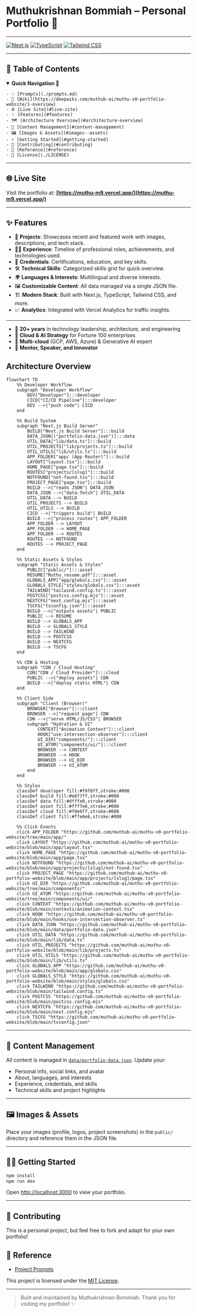 # Muthukrishnan Bommiah – Personal Portfolio 🚀

---

[![Next.js](https://img.shields.io/badge/Next.js-000?style=for-the-badge&logo=nextdotjs&logoColor=white)](https://nextjs.org/)
[![TypeScript](https://img.shields.io/badge/TypeScript-3178C6?style=for-the-badge&logo=typescript&logoColor=white)](https://www.typescriptlang.org/)
[![Tailwind CSS](https://img.shields.io/badge/Tailwind-06B6D4?style=for-the-badge&logo=tailwindcss&logoColor=white)](https://tailwindcss.com/)

---

## 🚦 Table of Contents

<details open>
	<summary><strong>Quick Navigation 🚀</strong></summary>

	- 💡 [Prompts](./prompts.md)
	- 📝 [Wiki](https://deepwiki.com/muthub-ai/muthu-v0-portfolio-website/1-overview)
	- 🌐 [Live Site](#live-site)
	- ✨ [Features](#features)
	- 🗺️ [Architecture Overview](#architecture-overview)
	- 📁 [Content Management](#content-management)
	- 🖼️ [Images & Assets](#images--assets)
	- ⚡ [Getting Started](#getting-started)
	- 🤝 [Contributing](#contributing)
	- 📄 [Reference](#reference)
	- 📄 [License](./LICENSE)

</details>

---

## 🌐 Live Site

Visit the portfolio at: **[https://muthu-m9.vercel.app/](https://muthu-m9.vercel.app/)**

---

## ✨ Features

- 📂 **Projects**: Showcases recent and featured work with images, descriptions, and tech stack.
- 🧑‍💼 **Experience**: Timeline of professional roles, achievements, and technologies used.
- 🏅 **Credentials**: Certifications, education, and key skills.
- 🛠️ **Technical Skills**: Categorized skills grid for quick overview.
- 🌍 **Languages & Interests**: Multilingual and diverse interests.
- 🖼️ **Customizable Content**: All data managed via a single JSON file.
- 🏗️ **Modern Stack**: Built with Next.js, TypeScript, Tailwind CSS, and more.
- 📈 **Analytics**: Integrated with Vercel Analytics for traffic insights.

---
- 🏅 **20+ years** in technology leadership, architecture, and engineering
- 🏅 **Cloud & AI Strategy** for Fortune 100 enterprises
- 🏅 **Multi-cloud** (GCP, AWS, Azure) & Generative AI expert
- 🏅 **Mentor, Speaker, and Innovator**


## Architecture Overview

```mermaid
flowchart TD
	%% Developer Workflow
	subgraph "Developer Workflow"
		DEV["Developer"]:::developer
		CICD["CI/CD Pipeline"]:::developer
		DEV -->|"push code"| CICD
	end

	%% Build System
	subgraph "Next.js Build Server" 
		BUILD["Next.js Build Server"]:::build
		DATA_JSON[("portfolio-data.json")]:::data
		UTIL_DATA["lib/data.ts"]:::build
		UTIL_PROJECTS["lib/projects.ts"]:::build
		UTIL_UTILS["lib/utils.ts"]:::build
		APP_FOLDER["app/ (App Router)"]:::build
		LAYOUT["layout.tsx"]:::build
		HOME_PAGE["page.tsx"]:::build
		ROUTES["projects/[slug]"]:::build
		NOTFOUND["not-found.tsx"]:::build
		PROJECT_PAGE["page.tsx"]:::build
		BUILD -->|"reads JSON"| DATA_JSON
		DATA_JSON -->|"data-fetch"| UTIL_DATA
		UTIL_DATA --> BUILD
		UTIL_PROJECTS --> BUILD
		UTIL_UTILS --> BUILD
		CICD -->|"triggers build"| BUILD
		BUILD -->|"process routes"| APP_FOLDER
		APP_FOLDER --> LAYOUT
		APP_FOLDER --> HOME_PAGE
		APP_FOLDER --> ROUTES
		ROUTES --> NOTFOUND
		ROUTES --> PROJECT_PAGE
	end

	%% Static Assets & Styles
	subgraph "Static Assets & Styles"
		PUBLIC["public/"]:::asset
		RESUME["Muthu_resume.pdf"]:::asset
		GLOBALS_APP["app/globals.css"]:::asset
		GLOBALS_STYLE["styles/globals.css"]:::asset
		TAILWIND["tailwind.config.ts"]:::asset
		POSTCSS["postcss.config.mjs"]:::asset
		NEXTCFG["next.config.mjs"]:::asset
		TSCFG["tsconfig.json"]:::asset
		BUILD -->|"outputs assets"| PUBLIC
		PUBLIC --> RESUME
		BUILD --> GLOBALS_APP
		BUILD --> GLOBALS_STYLE
		BUILD --> TAILWIND
		BUILD --> POSTCSS
		BUILD --> NEXTCFG
		BUILD --> TSCFG
	end

	%% CDN & Hosting
	subgraph "CDN / Cloud Hosting"
		CDN["CDN / Cloud Provider"]:::cloud
		PUBLIC -->|"deploy assets"| CDN
		BUILD -->|"deploy static HTML"| CDN
	end

	%% Client Side
	subgraph "Client (Browser)"
		BROWSER["Browser"]:::client
		BROWSER -->|"request page"| CDN
		CDN -->|"serve HTML/JS/CSS"| BROWSER
		subgraph "Hydration & UI"
			CONTEXT["Animation Context"]:::client
			HOOK["use-intersection-observer"]:::client
			UI_DIR["components/"]:::client
			UI_ATOM["components/ui/"]:::client
			BROWSER --> CONTEXT
			BROWSER --> HOOK
			BROWSER --> UI_DIR
			BROWSER --> UI_ATOM
		end
	end

	%% Styles
	classDef developer fill:#f0f8ff,stroke:#000
	classDef build fill:#e6f7ff,stroke:#000
	classDef data fill:#dfffe0,stroke:#000
	classDef asset fill:#fff7e6,stroke:#000
	classDef cloud fill:#f0e6ff,stroke:#000
	classDef client fill:#ffe6e6,stroke:#000

	%% Click Events
	click APP_FOLDER "https://github.com/muthub-ai/muthu-v0-portfolio-website/tree/main/app/"
	click LAYOUT "https://github.com/muthub-ai/muthu-v0-portfolio-website/blob/main/app/layout.tsx"
	click HOME_PAGE "https://github.com/muthub-ai/muthu-v0-portfolio-website/blob/main/app/page.tsx"
	click NOTFOUND "https://github.com/muthub-ai/muthu-v0-portfolio-website/blob/main/app/projects/[slug]/not-found.tsx"
	click PROJECT_PAGE "https://github.com/muthub-ai/muthu-v0-portfolio-website/blob/main/app/projects/[slug]/page.tsx"
	click UI_DIR "https://github.com/muthub-ai/muthu-v0-portfolio-website/tree/main/components/"
	click UI_ATOM "https://github.com/muthub-ai/muthu-v0-portfolio-website/tree/main/components/ui/"
	click CONTEXT "https://github.com/muthub-ai/muthu-v0-portfolio-website/blob/main/contexts/animation-context.tsx"
	click HOOK "https://github.com/muthub-ai/muthu-v0-portfolio-website/blob/main/hooks/use-intersection-observer.ts"
	click DATA_JSON "https://github.com/muthub-ai/muthu-v0-portfolio-website/blob/main/data/portfolio-data.json"
	click UTIL_DATA "https://github.com/muthub-ai/muthu-v0-portfolio-website/blob/main/lib/data.ts"
	click UTIL_PROJECTS "https://github.com/muthub-ai/muthu-v0-portfolio-website/blob/main/lib/projects.ts"
	click UTIL_UTILS "https://github.com/muthub-ai/muthu-v0-portfolio-website/blob/main/lib/utils.ts"
	click GLOBALS_APP "https://github.com/muthub-ai/muthu-v0-portfolio-website/blob/main/app/globals.css"
	click GLOBALS_STYLE "https://github.com/muthub-ai/muthu-v0-portfolio-website/blob/main/styles/globals.css"
	click TAILWIND "https://github.com/muthub-ai/muthu-v0-portfolio-website/blob/main/tailwind.config.ts"
	click POSTCSS "https://github.com/muthub-ai/muthu-v0-portfolio-website/blob/main/postcss.config.mjs"
	click NEXTCFG "https://github.com/muthub-ai/muthu-v0-portfolio-website/blob/main/next.config.mjs"
	click TSCFG "https://github.com/muthub-ai/muthu-v0-portfolio-website/blob/main/tsconfig.json"
```
---
## 📁 Content Management

All content is managed in [`data/portfolio-data.json`](./data/portfolio-data.json). Update your:
- Personal info, social links, and avatar
- About, languages, and interests
- Experience, credentials, and skills
- Technical skills and project highlights

---

## 🖼️ Images & Assets
Place your images (profile, logos, project screenshots) in the `public/` directory and reference them in the JSON file.

---

## 🏃‍♂️ Getting Started

```bash
npm install
npm run dev
```

Open [http://localhost:3000](http://localhost:3000) to view your portfolio.

---

## 🤝 Contributing
This is a personal project, but feel free to fork and adapt for your own portfolio!



## 📄 Reference

- [Project Prompts](./prompts.md)

This project is licensed under the [MIT License](./LICENSE).

---

> Built and maintained by Muthukrishnan Bommiah. Thank you for visiting my portfolio! ✨
